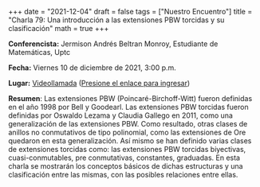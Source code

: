 +++
date      = "2021-12-04"
draft     = false
tags      = ["Nuestro Encuentro"]
title     = "Charla 79: Una introducción a las extensiones PBW torcidas y su clasificación"
math      = true
+++

**Conferencista:** Jermison Andrés Beltran Monroy, Estudiante de Matemáticas, Uptc 

**Fecha:** Viernes 10 de diciembre de 2021, 3:00 p.m.

**Lugar:** [Videollamada](https://meet.google.com/izy-pzig-pbf)  ([Presione el enlace para ingresar](https://meet.google.com/izy-pzig-pbf))

**Resumen**: Las extensiones PBW (Poincaré-Birchoff-Witt) fueron definidas en el año 1998 por Bell y Goodearl. Las extensiones PBW torcidas fueron definidas por Oswaldo Lezama y Claudia Gallego en 2011, como una generalización de las extensiones PBW. Como resultado, otras clases de anillos no conmutativos de tipo polinomial, como las extensiones de Ore quedaron en esta generalización. Así mismo se han definido varias clases de extensiones torcidas como: las extensiones PBW torcidas biyectivas, cuasi-conmutables, pre conmutativas, constantes, graduadas. En esta charla se mostrarán los conceptos básicos de dichas estructuras y una clasificación entre las mismas, con las posibles relaciones entre ellas. 
                          
